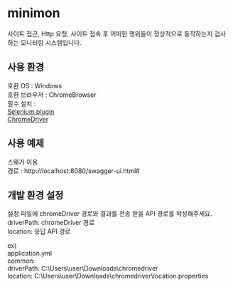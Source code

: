 # minimon
사이트 접근, Http 요청, 사이트 접속 후 어떠한 행위들이 정상적으로 동작하는지 검사하는 모니터링 시스템입니다.

  
## 사용 환경  
호환 OS : Windows  
호환 브라우저 : ChromeBrowser  
필수 설치 :   
  [Selenium plugin](https://chrome.google.com/webstore/detail/selenium-ide/mooikfkahbdckldjjndioackbalphokd?hl=en)  
  [ChromeDriver](http://chromedriver.chromium.org/downloads?tmpl=%2Fsystem%2Fapp%2Ftemplates%2Fprint%2F&showPrintDialog=1)
  

## 사용 예제
스웨거 이용  
경로 : http://localhost:8080/swagger-ui.html#  


## 개발 환경 설정  
설정 파일에 chromeDriver 경로와 결과를 전송 받을 API 경로를 작성해주세요.  
driverPath: chromeDriver 경로  
location: 응답 API 경로  
  
ex)  
application.yml  
common:  
  driverPath: C:\\Users\\user\\Downloads\\chromedriver  
  location: C:\\Users\\user\\Downloads\\chromedriver\\location.properties
  
  
